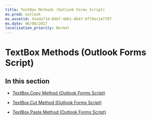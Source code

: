 ```yaml
---
title: TextBox Methods (Outlook Forms Script)
ms.prod: outlook
ms.assetid: 41eda71d-84b7-48b1-8b47-0f79ac147787
ms.date: 06/08/2017
localization_priority: Normal
---
```



# TextBox Methods (Outlook Forms Script)

## In this section


-  [TextBox.Copy Method (Outlook Forms Script)](Outlook.textbox.copy.md)
    
-  [TextBox.Cut Method (Outlook Forms Script)](Outlook.textbox.cut.md)
    
-  [TextBox.Paste Method (Outlook Forms Script)](Outlook.textbox.paste.md)
    

